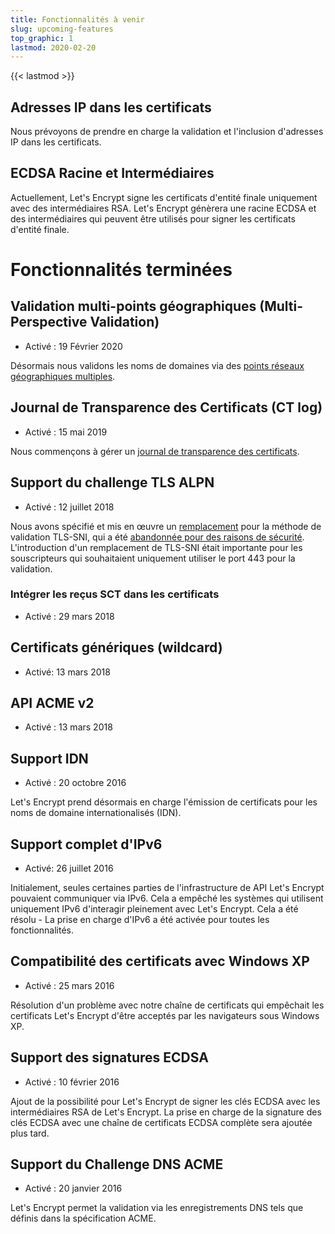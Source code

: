 ```yaml
---
title: Fonctionnalités à venir
slug: upcoming-features
top_graphic: 1
lastmod: 2020-02-20
---
```


{{< lastmod >}}

## Adresses IP dans les certificats

Nous prévoyons de prendre en charge la validation et l'inclusion d'adresses IP dans les certificats.

## ECDSA Racine et Intermédiaires

Actuellement, Let's Encrypt signe les certificats d'entité finale uniquement avec des intermédiaires RSA. Let's Encrypt génèrera une racine ECDSA et des intermédiaires qui peuvent être utilisés pour signer les certificats d'entité finale.

# Fonctionnalités terminées

## Validation multi-points géographiques (Multi-Perspective Validation)

* Activé : 19 Février 2020

Désormais nous validons les noms de domaines via des [points réseaux géographiques multiples](https://letsencrypt.org/2020/02/19/multi-perspective-validation.html).

## Journal de Transparence des Certificats (CT log)

* Activé : 15 mai 2019

Nous commençons à gérer un [journal de transparence des certificats](/fr/docs/ct-logs).

## Support du challenge TLS ALPN

* Activé : 12 juillet 2018

Nous avons spécifié et mis en œuvre un [remplacement](https://tools.ietf.org/html/rfc8737) pour la méthode de validation TLS-SNI, qui a été [abandonnée pour des raisons de sécurité](https://community.letsencrypt.org/t/important-what-you-need-to-know-about-tls-sni-validation-issues/50811). L'introduction d'un remplacement de TLS-SNI était importante pour les souscripteurs qui souhaitaient uniquement utiliser le port 443 pour la validation.

### Intégrer les reçus SCT dans les certificats

* Activé : 29 mars 2018

## Certificats génériques (wildcard)

* Activé: 13 mars 2018

## API ACME v2

* Activé : 13 mars 2018

## Support IDN

* Activé : 20 octobre 2016

Let's Encrypt prend désormais en charge l'émission de certificats pour les noms de domaine internationalisés (IDN).

## Support complet d'IPv6

* Activé: 26 juillet 2016

Initialement, seules certaines parties de l'infrastructure de API Let's Encrypt pouvaient communiquer via IPv6. Cela a empêché les systèmes qui utilisent uniquement IPv6 d'interagir pleinement avec Let's Encrypt. Cela a été résolu - La prise en charge d'IPv6 a été activée pour toutes les fonctionnalités.

## Compatibilité des certificats avec Windows XP

* Activé : 25 mars 2016

Résolution d'un problème avec notre chaîne de certificats qui empêchait les certificats Let's Encrypt d'être acceptés par les navigateurs sous Windows XP.

## Support des signatures ECDSA

* Activé : 10 février 2016

Ajout de la possibilité pour Let's Encrypt de signer les clés ECDSA avec les intermédiaires RSA de Let's Encrypt. La prise en charge de la signature des clés ECDSA avec une chaîne de certificats ECDSA complète sera ajoutée plus tard.

## Support du Challenge DNS ACME

* Activé : 20 janvier 2016

Let's Encrypt permet la validation via les enregistrements DNS tels que définis dans la spécification ACME.
